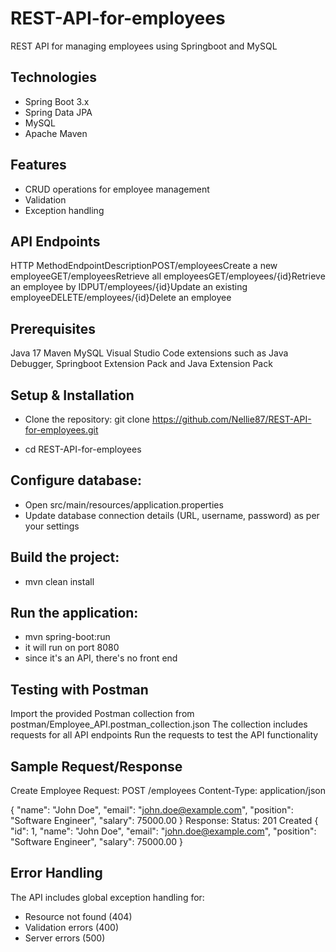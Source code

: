 # REST-API-for-employees
REST API for managing employees using Springboot and MySQL

## Technologies
- Spring Boot 3.x
- Spring Data JPA
- MySQL
- Apache Maven

## Features
- CRUD operations for employee management
- Validation
- Exception handling

## API Endpoints
HTTP MethodEndpointDescriptionPOST/employeesCreate a new employeeGET/employeesRetrieve all employeesGET/employees/{id}Retrieve an employee by IDPUT/employees/{id}Update an existing employeeDELETE/employees/{id}Delete an employee

## Prerequisites
Java 17 
Maven
MySQL
Visual Studio Code extensions such as Java Debugger, Springboot Extension Pack and Java Extension Pack

## Setup & Installation
- Clone the repository:
git clone https://github.com/Nellie87/REST-API-for-employees.git

- cd REST-API-for-employees


## Configure database:
- Open src/main/resources/application.properties
- Update database connection details (URL, username, password) as per your settings


## Build the project:
- mvn clean install

## Run the application:
- mvn spring-boot:run
- it will run on port 8080
- since it's an API, there's no front end


## Testing with Postman

Import the provided Postman collection from postman/Employee_API.postman_collection.json
The collection includes requests for all API endpoints
Run the requests to test the API functionality

## Sample Request/Response
Create Employee
Request:
POST /employees
Content-Type: application/json

{
    "name": "John Doe",
    "email": "john.doe@example.com",
    "position": "Software Engineer",
    "salary": 75000.00
}
Response:
Status: 201 Created
{
    "id": 1,
    "name": "John Doe",
    "email": "john.doe@example.com",
    "position": "Software Engineer",
    "salary": 75000.00
}

## Error Handling
The API includes global exception handling for:
- Resource not found (404)
- Validation errors (400)
- Server errors (500)



